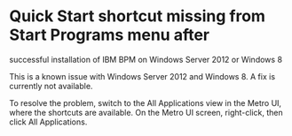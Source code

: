 # Quick Start shortcut missing from Start Programs menu after
successful installation of IBM BPM on Windows Server 2012 or Windows
8

This is a known issue with Windows Server 2012 and Windows
8. A fix is currently not available.

To resolve the problem,
switch to the All Applications view in the Metro UI, where the shortcuts
are available. On the Metro UI screen, right-click, then click All
Applications.